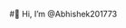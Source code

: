 #👋 Hi, I’m @Abhishek201773


<!---
Abhishek201773/Abhishek201773 is a ✨ special ✨ repository because its `README.md` (this file) appears on your GitHub profile.
You can click the Preview link to take a look at your changes.
--->
